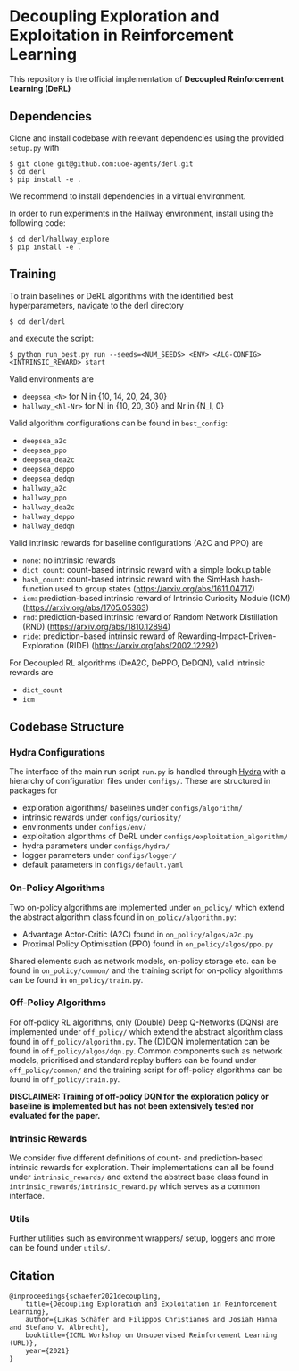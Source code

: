 # Decoupling Exploration and Exploitation in Reinforcement Learning

This repository is the official implementation of **Decoupled Reinforcement Learning (DeRL)**

## Dependencies
Clone and install codebase with relevant dependencies using the provided `setup.py` with
```console
$ git clone git@github.com:uoe-agents/derl.git
$ cd derl
$ pip install -e .
```

We recommend to install dependencies in a virtual environment.



In order to run experiments in the Hallway environment, install using the following code:

```console
$ cd derl/hallway_explore
$ pip install -e .
```

## Training
To train baselines or DeRL algorithms with the identified best hyperparameters, navigate to the derl directory
```console
$ cd derl/derl
```

and execute the script:

```console
$ python run_best.py run --seeds=<NUM_SEEDS> <ENV> <ALG-CONFIG> <INTRINSIC_REWARD> start
```

Valid environments are
- `deepsea_<N>` for N in {10, 14, 20, 24, 30}
- `hallway_<Nl-Nr>` for Nl in {10, 20, 30} and Nr in {N_l, 0}

Valid algorithm configurations can be found in `best_config`:
- `deepsea_a2c`
- `deepsea_ppo`
- `deepsea_dea2c`
- `deepsea_deppo`
- `deepsea_dedqn`
- `hallway_a2c`
- `hallway_ppo`
- `hallway_dea2c`
- `hallway_deppo`
- `hallway_dedqn`

Valid intrinsic rewards for baseline configurations (A2C and PPO) are
- `none`: no intrinsic rewards
- `dict_count`: count-based intrinsic reward with a simple lookup table
- `hash_count`: count-based intrinsic reward with the SimHash hash-function used to group states (<https://arxiv.org/abs/1611.04717>)
- `icm`: prediction-based intrinsic reward of Intrinsic Curiosity Module (ICM) (<https://arxiv.org/abs/1705.05363>)
- `rnd`: prediction-based intrinsic reward of Random Network Distillation (RND) (<https://arxiv.org/abs/1810.12894>)
- `ride`: prediction-based intrinsic reward of Rewarding-Impact-Driven-Exploration (RIDE) (<https://arxiv.org/abs/2002.12292>)

For Decoupled RL algorithms (DeA2C, DePPO, DeDQN), valid intrinsic rewards are
- `dict_count`
- `icm`

## Codebase Structure

### Hydra Configurations
The interface of the main run script `run.py` is handled through [Hydra](https://hydra.cc/) with a hierarchy of configuration files under `configs/`.
These are structured in packages for

- exploration algorithms/ baselines under `configs/algorithm/`
- intrinsic rewards under `configs/curiosity/`
- environments under `configs/env/`
- exploitation algorithms of DeRL under `configs/exploitation_algorithm/`
- hydra parameters under `configs/hydra/`
- logger parameters under `configs/logger/`
- default parameters in `configs/default.yaml`

### On-Policy Algorithms
Two on-policy algorithms are implemented under `on_policy/` which extend the abstract algorithm class found in `on_policy/algorithm.py`:
- Advantage Actor-Critic (A2C) found in `on_policy/algos/a2c.py`
- Proximal Policy Optimisation (PPO) found in `on_policy/algos/ppo.py`

Shared elements such as network models, on-policy storage etc. can be found in `on_policy/common/` and the training script for on-policy algorithms can be found in `on_policy/train.py`.

### Off-Policy Algorithms
For off-policy RL algorithms, only (Double) Deep Q-Networks (DQNs) are implemented under `off_policy/` which extend the abstract algorithm class found in `off_policy/algorithm.py`. The (D)DQN implementation can be found in `off_policy/algos/dqn.py`. Common components such as network models, prioritised and standard replay buffers can be found under `off_policy/common/` and the training script for off-policy algorithms can be found in `off_policy/train.py`.

**DISCLAIMER: Training of off-policy DQN for the exploration policy or baseline is implemented but has not been extensively tested nor evaluated for the paper.**

### Intrinsic Rewards
We consider five different definitions of count- and prediction-based intrinsic rewards for exploration. Their implementations can all be found under `intrinsic_rewards/` and extend the abstract base class found in `intrinsic_rewards/intrinsic_reward.py` which serves as a common interface.

### Utils
Further utilities such as environment wrappers/ setup, loggers and more can be found under `utils/`.


## Citation
```
@inproceedings{schaefer2021decoupling,
	title={Decoupling Exploration and Exploitation in Reinforcement Learning},
	author={Lukas Schäfer and Filippos Christianos and Josiah Hanna and Stefano V. Albrecht},
	booktitle={ICML Workshop on Unsupervised Reinforcement Learning (URL)},
	year={2021}
}
```
